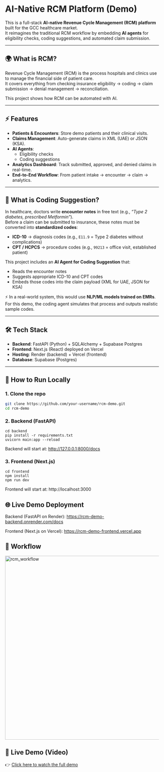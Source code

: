 # AI-Native RCM Platform (Demo)

This is a full-stack **AI-native Revenue Cycle Management (RCM) platform** built for the GCC healthcare market.  
It reimagines the traditional RCM workflow by embedding **AI agents** for eligibility checks, coding suggestions, and automated claim submission.

---

## 🌍 What is RCM?
Revenue Cycle Management (RCM) is the process hospitals and clinics use to manage the financial side of patient care.  
It covers everything from checking insurance eligibility → coding → claim submission → denial management → reconciliation.

This project shows how RCM can be automated with AI.

---

## ⚡ Features
- **Patients & Encounters**: Store demo patients and their clinical visits.
- **Claims Management**: Auto-generate claims in XML (UAE) or JSON (KSA).
- **AI Agents**:
  - Eligibility checks
  - Coding suggestions
- **Analytics Dashboard**: Track submitted, approved, and denied claims in real-time.
- **End-to-End Workflow**: From patient intake → encounter → claim → analytics.

---
## 🧾 What is Coding Suggestion?  

In healthcare, doctors write **encounter notes** in free text (e.g., *“Type 2 diabetes, prescribed Metformin”*).  
Before a claim can be submitted to insurance, these notes must be converted into **standardized codes**:  

- **ICD-10** → diagnosis codes (e.g., `E11.9` = Type 2 diabetes without complications)  
- **CPT / HCPCS** → procedure codes (e.g., `99213` = office visit, established patient)  

This project includes an **AI Agent for Coding Suggestion** that:  
- Reads the encounter notes  
- Suggests appropriate ICD-10 and CPT codes  
- Embeds those codes into the claim payload (XML for UAE, JSON for KSA)  

⚡ In a real-world system, this would use **NLP/ML models trained on EMRs**.  
For this demo, the coding agent simulates that process and outputs realistic sample codes.  

---

## 🛠️ Tech Stack
- **Backend**: FastAPI (Python) + SQLAlchemy + Supabase Postgres
- **Frontend**: Next.js (React) deployed on Vercel
- **Hosting**: Render (backend) + Vercel (frontend)
- **Database**: Supabase (Postgres)

---

## 🚀 How to Run Locally

### 1. Clone the repo

```bash
git clone https://github.com/your-username/rcm-demo.git
cd rcm-demo
```
### 2. Backend (FastAPI)
```
cd backend
pip install -r requirements.txt
uvicorn main:app --reload
```
Backend will start at: http://127.0.0.1:8000/docs

### 3. Frontend (Next.js)
```
cd frontend
npm install
npm run dev
```
Frontend will start at: http://localhost:3000

## 🌐 Live Demo Deployment

Backend (FastAPI on Render): https://rcm-demo-backend.onrender.com/docs

Frontend (Next.js on Vercel): https://rcm-demo-frontend.vercel.app

## 📌 Workflow

<img width="800" height="600" alt="rcm_workflow" src="https://github.com/user-attachments/assets/4d61fcdf-f13e-4bf4-a62f-51aac2be686d" />

<!-- 1. Seed database (POST /seed in backend docs)
2. View patients (GET /patients/)
3. View encounters (GET /encounters/)
4. Submit a claim (POST /claims/submit/{encounter_id})
5. View claims list (GET /claims/)
6. Check AI agents (/agents/eligibility, /agents/coding)
7. Use frontend Work Queue + Analytics Dashboard -->

## 🎥 Live Demo (Video)

👉 [Click here to watch the full demo](https://drive.google.com/file/d/1z9f-4vbxYvpZ5ZuF7INuDxTGFutIAmVl/view?usp=sharing)

